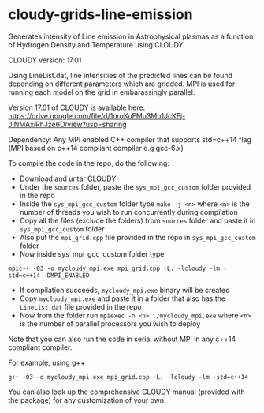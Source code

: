 # cloudy-grids-line-emission
Generates intensity of Line emission in Astrophysical plasmas as a function of Hydrogen Density and Temperature using CLOUDY

CLOUDY version: 17.01

Using LineList.dat, line intensities of the predicted lines can be found depending on different parameters which are gridded.
MPI is used for running each model on the grid in embarassingly parallel.

Version 17.01 of CLOUDY is available here: 
https://drive.google.com/file/d/1oroKuFMu3Mu1JcKFj-JlNMAxiRhJze6D/view?usp=sharing

Dependency: Any MPI enabled C++ compiler that supports std=c++14 flag (MPI based on c++14 compliant compiler e.g gcc-6.x)

To compile the code in the repo, do the following:

- Download and untar CLOUDY
- Under the ```sources``` folder, paste the ```sys_mpi_gcc_custom``` folder provided in the repo
- Inside the ```sys_mpi_gcc_custom``` folder type ```make -j <n>``` where ```<n>``` is the number of threads you wish to run concurrently during compilation
- Copy all the files (exclude the folders) from ```sources``` folder and paste it in ```sys_mpi_gcc_custom``` folder
- Also put the ```mpi_grid.cpp``` file provided in the repo in ```sys_mpi_gcc_custom``` folder
- Now inside sys_mpi_gcc_custom folder type 

```mpic++ -O3 -o mycloudy_mpi.exe mpi_grid.cpp -L. -lcloudy -lm -std=c++14 -DMPI_ENABLED```
- If compilation succeeds, ```mycloudy_mpi.exe``` binary will be created
- Copy ```mycloudy_mpi.exe``` and paste it in a folder that also has the ```LineList.dat``` file provided in the repo
- Now from the folder run ```mpiexec -n <n> ./mycloudy_mpi.exe``` where ```<n>``` is the number of parallel processors you wish to deploy

Note that you can also run the code in serial without MPI in any c++14 compliant compiler. 

For example, using g++

```g++ -O3 -o mycloudy_mpi.exe mpi_grid.cpp -L. -lcloudy -lm -std=c++14```

You can also look up the comprehensive CLOUDY manual (provided with the package) for any customization of your own.
